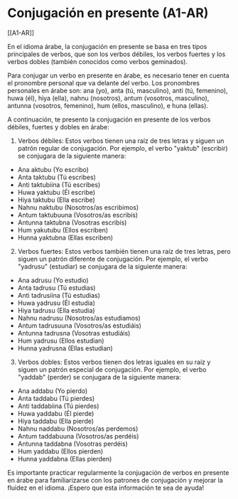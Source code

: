 # Conjugación en presente (A1-AR)

[[A1-AR]]

En el idioma árabe, la conjugación en presente se basa en tres tipos principales de verbos, que son los verbos débiles, los verbos fuertes y los verbos dobles (también conocidos como verbos geminados).

Para conjugar un verbo en presente en árabe, es necesario tener en cuenta el pronombre personal que va delante del verbo. Los pronombres personales en árabe son: ana (yo), anta (tú, masculino), anti (tú, femenino), huwa (él), hiya (ella), nahnu (nosotros), antum (vosotros, masculino), antunna (vosotros, femenino), hum (ellos, masculino), e huna (ellas).

A continuación, te presento la conjugación en presente de los verbos débiles, fuertes y dobles en árabe:

1. Verbos débiles: Estos verbos tienen una raíz de tres letras y siguen un patrón regular de conjugación. Por ejemplo, el verbo "yaktub" (escribir) se conjugara de la siguiente manera:

- Ana aktubu (Yo escribo)
- Anta taktubu (Tú escribes)
- Anti taktubiina (Tú escribes)
- Huwa yaktubu (Él escribe)
- Hiya taktubu (Ella escribe)
- Nahnu naktubu (Nosotros/as escribimos)
- Antum taktubuuna (Vosotros/as escribís)
- Antunna taktubna (Vosotras escribís)
- Hum yakutubu (Ellos escriben)
- Hunna yaktubna (Ellas escriben)

2. Verbos fuertes: Estos verbos también tienen una raíz de tres letras, pero siguen un patrón diferente de conjugación. Por ejemplo, el verbo "yadrusu" (estudiar) se conjugara de la siguiente manera:

- Ana adrusu (Yo estudio)
- Anta tadrusu (Tú estudias)
- Anti tadrusiina (Tú estudias)
- Huwa yadrusu (Él estudia)
- Hiya tadrusu (Ella estudia)
- Nahnu nadrusu (Nosotros/as estudiamos)
- Antum tadrusuuna (Vosotros/as estudiáis)
- Antunna tadrusna (Vosotras estudiáis)
- Hum yadrusu (Ellos estudian)
- Hunna yadrusna (Ellas estudian)

3. Verbos dobles: Estos verbos tienen dos letras iguales en su raíz y siguen un patrón especial de conjugación. Por ejemplo, el verbo "yaddab" (perder) se conjugara de la siguiente manera:

- Ana addabu (Yo pierdo)
- Anta taddabu (Tú pierdes)
- Anti taddabiina (Tú pierdes)
- Huwa yaddabu (Él pierde)
- Hiya taddabu (Ella pierde)
- Nahnu naddabu (Nosotros/as perdemos)
- Antum taddabuuna (Vosotros/as perdéis)
- Antunna taddabna (Vosotras perdéis)
- Hum yaddabu (Ellos pierden)
- Hunna yaddabna (Ellas pierden)

Es importante practicar regularmente la conjugación de verbos en presente en árabe para familiarizarse con los patrones de conjugación y mejorar la fluidez en el idioma. ¡Espero que esta información te sea de ayuda!
